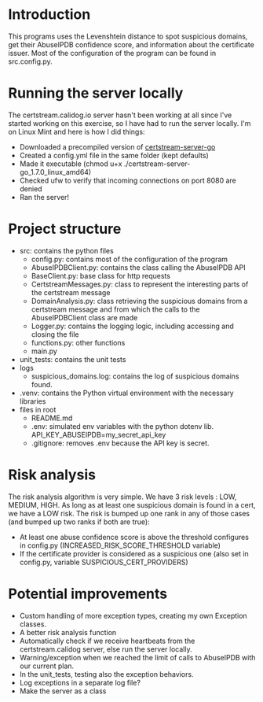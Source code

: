 
# Introduction
This programs uses the Levenshtein distance to spot suspicious domains, get their AbuseIPDB confidence score,
and information about the certificate issuer.
Most of the configuration of the program can be found in src.config.py.

# Running the server locally
The certstream.calidog.io server hasn't been working at all since I've started working on this exercise, so I have had to run the server locally.
I'm on Linux Mint and here is how I did things:
- Downloaded a precompiled version of [certstream-server-go](https://github.com/d-Rickyy-b/certstream-server-go)
- Created a config.yml file in the same folder (kept defaults)
- Made it executable (chmod u+x ./certstream-server-go_1.7.0_linux_amd64)
- Checked ufw to verify that incoming connections on port 8080 are denied
- Ran the server!

# Project structure
- src: contains the python files
  - config.py: contains most of the configuration of the program
  - AbuseIPDBClient.py: contains the class calling the AbuseIPDB API
  - BaseClient.py: base class for http requests
  - CertstreamMessages.py: class to represent the interesting parts of the certstream message
  - DomainAnalysis.py: class retrieving the suspicious domains from a certstream message and from which the calls to the AbuseIPDBClient class are made
  - Logger.py: contains the logging logic, including accessing and closing the file
  - functions.py: other functions
  - main.py
- unit_tests: contains the unit tests
- logs
  - suspicious_domains.log: contains the log of suspicious domains found.
- .venv: contains the Python virtual environment with the necessary libraries
- files in root
  - README.md
  - .env: simulated env variables with the python dotenv lib. API_KEY_ABUSEIPDB=my_secret_api_key
  - .gitignore: removes .env because the API key is secret.

# Risk analysis
The risk analysis algorithm is very simple. We have 3 risk levels : LOW, MEDIUM, HIGH.
As long as at least one suspicious domain is found in a cert, we have a LOW risk.
The risk is bumped up one rank in any of those cases (and bumped up two ranks if both are true):
- At least one abuse confidence score is above the threshold configures in config.py (INCREASED_RISK_SCORE_THRESHOLD variable)
- If the certificate provider is considered as a suspicious one (also set in config.py, variable SUSPICIOUS_CERT_PROVIDERS)

# Potential improvements
- Custom handling of more exception types, creating my own Exception classes.
- A better risk analysis function
- Automatically check if we receive heartbeats from the certstream.calidog server, else run the server locally.
- Warning/exception when we reached the limit of calls to AbuseIPDB with our current plan.
- In the unit_tests, testing also the exception behaviors.
- Log exceptions in a separate log file?
- Make the server as a class